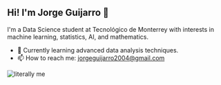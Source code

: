 ## Hi! I'm Jorge Guijarro 👋

<!--
**JorgeGuijarro668/JorgeGuijarro668** is a ✨ _special_ ✨ repository because its `README.md` (this file) appears on your GitHub profile.
-->
I'm a Data Science student at Tecnológico de Monterrey with interests in machine learning, statistics, AI, and mathematics.
- 🌱 Currently learning advanced data analysis techniques.
- 📫 How to reach me: [jorgeguijarro2004@gmail.com](mailto:jorgeguijarro2004@gmail.com)

![literally me](https://github.com/JorgeGuijarro668/JorgeGuijarro668/assets/116915829/078180ed-775d-40ce-841e-1d85ca66b9a7)

